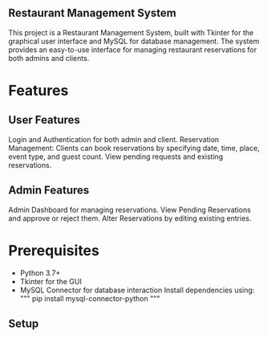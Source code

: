 ## Restaurant Management System

This project is a Restaurant Management System, built with Tkinter for the graphical user interface and MySQL for database management. The system provides an easy-to-use interface for managing restaurant reservations for both admins and clients.

# Features

## User Features

Login and Authentication for both admin and client.
Reservation Management:
Clients can book reservations by specifying date, time, place, event type, and guest count.
View pending requests and existing reservations.

## Admin Features

Admin Dashboard for managing reservations.
View Pending Reservations and approve or reject them.
Alter Reservations by editing existing entries.

# Prerequisites

* Python 3.7+
* Tkinter for the GUI
* MySQL Connector for database interaction
Install dependencies using:
"""
pip install mysql-connector-python
"""

## Setup
